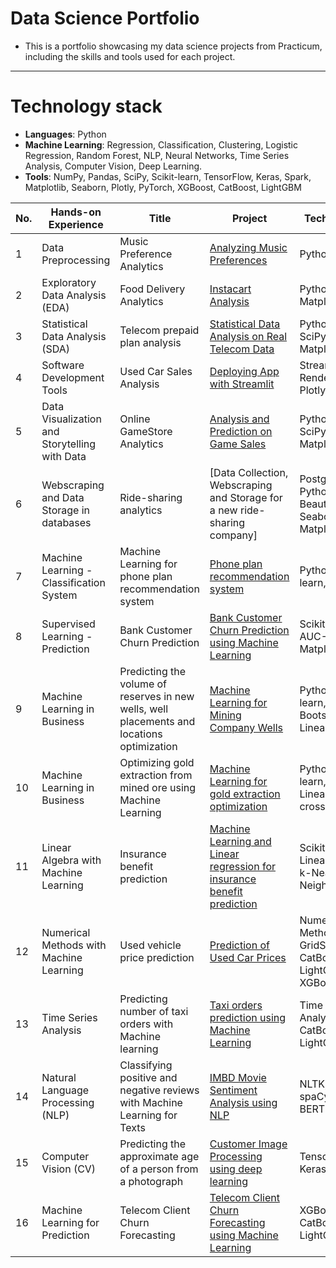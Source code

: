 # Data Science Portfolio
- This is a portfolio showcasing my data science projects from Practicum, including the skills and tools used for each project.
---
# Technology stack
- **Languages**: Python
- **Machine Learning**: Regression, Classification, Clustering, Logistic Regression, Random Forest, NLP, Neural Networks, Time Series Analysis, Computer Vision, Deep Learning.
- **Tools**: NumPy, Pandas, SciPy, Scikit-learn, TensorFlow, Keras, Spark, Matplotlib, Seaborn, Plotly, PyTorch, XGBoost, CatBoost, LightGBM

| No. |    Hands-on Experience |            Title                 |        Project       | Technical skills       |
|---- |   -------------------- |   ------------------------------ |     -------------   |--------------- |
|1    |   Data Preprocessing   |     Music Preference Analytics          | [Analyzing Music Preferences](https://github.com/dojugoo/Data-Science-Portfolio/blob/main/S1-music-pref-analysis/analysis.ipynb)          | Python, Pandas |
|2    |   Exploratory Data Analysis (EDA)   | Food Delivery Analytics          | [Instacart Analysis](https://github.com/dojugoo/Data-Science-Portfolio/blob/main/S2-instacart-analysis/eda.ipynb)       | Python, Matplotlib | 
|3    |   Statistical Data Analysis (SDA)   | Telecom prepaid plan analysis       | [Statistical Data Analysis on Real Telecom Data](https://github.com/dojugoo/Data-Science-Portfolio/blob/main/S3-telecom-analysis/s3-analysis.ipynb)        | Python, Numpy, SciPy, Seaborn, Matplotlib | 
|4    |   Software Development Tools  |  Used Car Sales Analysis | [Deploying App with Streamlit](https://github.com/dojugoo/S4-streamlit-app) | Streamlit, Github, Render, Python, Plotly, Matplotlib  |
|5    |   Data Visualization and Storytelling with Data   | Online GameStore Analytics       | [Analysis and Prediction on Game Sales](https://github.com/dojugoo/Data-Science-Portfolio/blob/main/S5-gamesales-analysis/game-sales-analysis.ipynb)          | Python, Pandas, SciPy, Seaborn, Matplotlib |
|6    |   Webscraping and Data Storage in databases  | Ride-sharing analytics       | [Data Collection, Webscraping and Storage for a new ride-sharing company]          | PostgreSQL, Python, BeautifulSoup, Seaborn, Matplotlib |
|7    |   Machine Learning - Classification System  | Machine Learning for phone plan recommendation system    | [Phone plan recommendation system](https://github.com/dojugoo/Data-Science-Portfolio/blob/main/S7-mobilesubscriber-ML/s7-analysis.ipynb)         | Python, Scikit-learn, Pandas |
|8    |   Supervised Learning - Prediction  | Bank Customer Churn Prediction  | [Bank Customer Churn Prediction using Machine Learning](https://github.com/dojugoo/Data-Science-Portfolio/blob/main/S8-bankcustomers-ML/s8-analysis.ipynb)      | Scikit-learn, AUC-ROC, Matplotlib |
|9    |   Machine Learning in Business  | Predicting the volume of reserves in new wells, well placements and locations optimization   | [Machine Learning for Mining Company Wells](https://github.com/dojugoo/Data-Science-Portfolio/blob/main/S9-miningdata-ML/s9-analysis.ipynb)        | Python, Scikit-learn, Bootstrapping, LinearRegression |
|10    |   Machine Learning in Business  | Optimizing gold extraction from mined ore using Machine Learning   | [Machine Learning for gold extraction optimization](https://github.com/dojugoo/Data-Science-Portfolio/blob/main/S10-goldrecovery-ML/s10-analysis.ipynb)      | Python, Scikit-learn, LinearRegression, cross-validation |
|11    |   Linear Algebra with Machine Learning  | Insurance benefit prediction   | [Machine Learning and Linear regression for insurance benefit prediction](https://github.com/dojugoo/Data-Science-Portfolio/blob/main/S11-insurancecustomers/s11-notebook.ipynb)          | Scikit-learn, Linear Algebra, k-Nearest Neighbors |
|12    |   Numerical Methods with Machine Learning  | Used vehicle price prediction   | [Prediction of Used Car Prices](https://github.com/dojugoo/Data-Science-Portfolio/blob/main/S12-usedcarprices-prediction/s12-analysis.ipynb)       | Numerical Methods, GridSearchCV, CatBoost, LightGBM, XGBoost |
|13    |   Time Series Analysis  | Predicting number of taxi orders with Machine learning   | [Taxi orders prediction using Machine Learning](https://github.com/dojugoo/Data-Science-Portfolio/blob/main/S13-taxi-timeseries/s13-analysis.ipynb)         | Time Series Analysis, CatBoost, LightGBM |
|14    | Natural Language Processing (NLP)  | Classifying positive and negative reviews with Machine Learning for Texts  | [IMBD Movie Sentiment Analysis using NLP](https://github.com/dojugoo/Data-Science-Portfolio/blob/main/S14-moviereviews-MLtext/s14-analysis.ipynb)         | NLTK, LightGBM, spaCy, TF-IDF, BERT |
|15    | Computer Vision (CV)  | Predicting the approximate age of a person from a photograph  | [Customer Image Processing using deep learning](https://github.com/dojugoo/Data-Science-Portfolio/blob/main/S15-computervision/s15-notebook.ipynb)    | Tensorflow, Keras |
|16    | Machine Learning for Prediction  | Telecom Client Churn Forecasting | [Telecom Client Churn Forecasting using Machine Learning](https://github.com/dojugoo/Data-Science-Portfolio/blob/main/S17-telecomchurn-ML/s17-analysis.ipynb)         | XGBoost, CatBoost, LightGBM |
